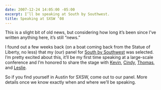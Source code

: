 ```yaml
---
date: 2007-12-24 14:05:00 -05:00
excerpt: I’ll be speaking at South by Southwest.
title: Speaking at SXSW ’08
---
```


This is a slight bit of old news, but considering how long it’s been since I’ve written anything here, it’s still “news.”

I found out a few weeks back (on a boat coming back from the Statue of Liberty, no less) that my (our) panel for [South by Southwest](http://2008.sxsw.com/interactive/) was selected. I’m pretty excited about this, it’ll be my first time speaking at a large-scale conference and I’m honored to share the stage with [Kevin](http://lawver.net/), [Cindy](http://www.cindyli.com/), [Thomas](http://vanderwal.net/), and [Leslie](http://www.morellc.com/).

So if you find yourself in Austin for SXSW, come out to our panel. More details once we know exactly when and where we’ll be speaking.